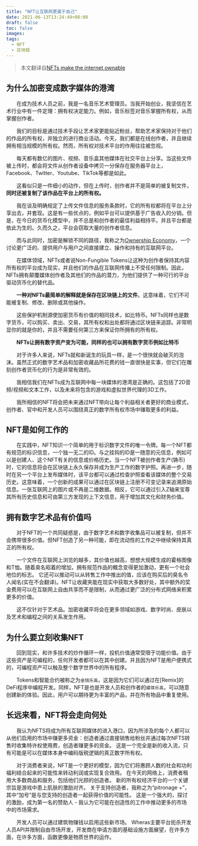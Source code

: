 ```yaml
---
title: "NFT让互联网更属于自己"
date: 2021-06-13T13:24:49+08:00
draft: false
toc: false
images:
tags: 
  - NFT
  - 区块链
---
```


> 本文翻译自[NFTs make the internet ownable](https://variant.mirror.xyz/T8kdtZRIgy_srXB5B06L8vBqFHYlEBcv6ae2zR6Y_eo)

## 为什么加密变成数字媒体的港湾
&#8195;&#8195;在成为技术人员之前，我是一名音乐艺术管理员。当我开始创业，我坚信在艺术行业中有一件定理：拥有权决定能力。例如，音乐标签对音乐掌握所有权，从而掌握创作者。

&#8195;&#8195;我们的目标是通过技术手段让艺术家更能贴近粉丝，帮助艺术家保持对于他们的作品的所有权，并独立的进行商业活动。今天，我们都是在线创作者，并且继续拥有相当规模的所有权。然而，所有权对技术平台的作用往往被忽视。

&#8195;&#8195;每天都有数亿的图片、视频、音乐盒其他媒体在社交平台上分享。当这些文件被上传时，都会将文件从创作者设备中拷贝一分保存在服务器平台上，Facebook、Twitter、Youtube、TikTok等都是如此。

&#8195;&#8195;这看似只是一件细小的动作，但在上传时，创作者并不是简单的被复制文件，__同时还被复制了该作品在平台上的所有权。__

&#8195;&#8195;我在谈及明确规定了上传文件信息的服务条款时，它的所有权都将在平台上分享出去，并套现。这是有一些优点的，例如平台可以提供基于广告收入的分销。但是，在今日的货币化模型中，并不总是和创作者的最佳利益相持平。并且平台都是依此为生的。久而久之，平台会窃取大量的创作者信息。

&#8195;&#8195;而与此同时，加密是解锁不同的路径，我称之为[Ownership Economy](https://variant.fund/the-ownership-economy-crypto-and-consumer-software/)，一个讨论更广泛的、提供用户与用户之间直接建立、操作和持有的互联网平台。

&#8195;&#8195;在媒体领域，NFTs或者说Non-Fungible Tokens让这种为创作者保持其内容所有权的平台成为现实，并且他们的作品在互联网传播上不受任何限制。因此，NFTs拥有颠覆媒体创作者及其他们的作品的潜力，为他们提供了一种可行的平台驱动货币化的替代品。

&#8195;&#8195;__一种对NFTs最简单的解释就是保存在区块链上的文件__。这意味着，它们不可能被复制、修改、删除或其他操作。

&#8195;&#8195;这些保护机制源使加密货币有价值的相同技术，如比特币。NFTs同样也是数字货币，可以购买、卖出、交易，其所有权和出处都将通过区块链来追踪。非常明显你的就是你的，并且不需要任何第三方来保证你所拥有的所有权。

&#8195;&#8195;__NFTs让拥有数字资产变为可能，同样的也可以拥有数字货币例如比特币__

&#8195;&#8195;对于许多人来说，NFTs就和新诞生的玩具一样，是一个很快就会破灭的泡沫。虽然正式的数字艺术品和加密收藏品所花费的钱一直很快是实事，但它们在雕刻创作者货币化的行为是非常有效的。

&#8195;&#8195;我相信我们在NFTs成为互联网中每一块媒体的港湾是正确的。这包括了2D音频/视频和文本工作，以及未来将包含的游戏和虚拟世界代理的3D工作。

&#8195;&#8195;我所相信的NFT将会把未来通过NFT带向让每个利益相关者更好的商业模式，创作者、官中和开发人员可以围绕真正的数字所有权市场中赚取更多的利益。

## NFT是如何工作的

&#8195;&#8195;在实践中，NFT知识一个简单的用于标识数字文件的唯一令牌。每一个NFT都有规范的标识信息，一个独一无二的ID。与之挂钩的ID是一随意的元信息，例如可以是创建人、这个NFT有关的信息或价格历史。当一个NFT被创作者生产(铸币)时，它的信息将会在区块链上永久保存并成为生产工作的数字护照。再进一步，随时在另一个平台上发布媒体时，该平台都可以通过检查护照查看该媒体的整个交易历史。这意味着，一个创新的成果可以通过在区块链上注册不可变记录来追溯原始信息。一张互联网上的图片或不再是二维数据。相反，它可以通过引入Z轴来宝尊其所有历史信息和可由第三方发现的上下文信息，用于增加其文化和财务价值。

## 拥有数字艺术品有价值吗
&#8195;&#8195;对于NFT的一个共同疑惑是，由于数字艺术和数字收集品可以被复制，但并不会携带很多价值。但NFT创造了另一种可能，即在流动性的工作之中继续保持其真正的所有权。

&#8195;&#8195;一个文件在互联网上浏览的越多，其价值也越高，想想大规模生成的霍格图像和T恤。随着臭名昭着的增加，拥有规范作品的概念变得更加激动，更有一个社会地位的标志。 它还可以推动可以从转售工作中推出的值，应该在购买后的臭名令人闻名(实在不会翻译)。NFT让收藏夹能在现实中获取大多数好处，其中额外的奖金费用可以在互联网上自由共享而不是限制，从而通过更广泛的分布式网络来积累更多的价值。

&#8195;&#8195;这不仅针对于艺术品。加密收藏平将会在更多领域如游戏、数字时尚、皮肤以及艺术和编程之间的关系发生作用。

## 为什么要立刻收集NFT
&#8195;&#8195;回到现实，和许多技术的炒作循环一样，投机价值通常受限于功能价值。由于这些资产是可编程的，任何开发者都可以在其中创建。并且因为NFT是用户便携式的，可编程资产可以触及整个数字世界中的所有程序。

&#8195;&#8195;Tokens和智能合约被称之为`金钱乐高`，这是因为它们可以通过在[Remix]的DeFi程序中编程开发。同样，NFT是也是开发人员和创作者的`媒体乐高`，可以随意创建新的体验。因此，用户可以期待更为丰富的产品，并在所有物品中重复使用。

## 长远来看，NFT将会走向何处

&#8195;&#8195;我认为NFTS将成为所有互联网媒体的进入港口，因为所涉及的每个人都可以从他们启用的市场中赚更多资金：创造者通过直接销售给粉丝并通过每次NFTS转售时收集特许权使用费，创造者赚更多的资金。 这是一个完全是新的收入流，只有可能是可以在媒体本身中编码版税逻辑的真正数字所有权。

&#8195;&#8195;对于消费者来说，NFT是一个更好的模型，因为它们将惠顾人数的社会和功利福利结合起来的可能性来转动利润或实现复合效用。 在今天的网络上，消费者租用大多数商品和服务，包括他们光顾的创造者。 新的所有权经济平台的一个关键宗旨是游戏中患上肌肤的激励对齐。 关于支持创造者，我称之为“pitronage +”，其中“加号”是与您支持的创造者一起获得价值的可能性。 这是一个强大的，探讨的激励，成为第一名的赞助人 - 我认为它可能在创造性的工作中推动更多的市场中的市场需求。

&#8195;&#8195;开发人员可以通过建筑物赚钱以启用这些新市场。 Wheras主要平台扼杀开发人员API并限制自由市场开发，开发商在申请方面的基础设施方面展望，在许多方面，在许多方面，函数更像是物质世界的运作。